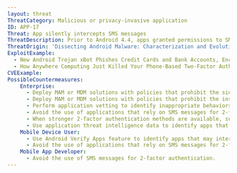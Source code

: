 ```yaml
---
layout: threat
ThreatCategory: Malicious or privacy-invasive application
ID: APP-17
Threat: App silently intercepts SMS messages
ThreatDescription: Prior to Android 4.4, apps granted permissions to SMS messaging functionality had the ability to listen for and receive incoming SMS messages. If the app was registered as the highest priority listener for messages, it could silently (without notice to the user) intercept, read, and dispose of messages intended for other apps. One serious abuse of this was the interception of one-time passwords (OTP) used for two-factor authentication (2FA) sent over SMS. Newer versions of Android do not permit apps with permission to access SMS messaging to receive or dispose of SMS messages directly. Unlike Android, the iOS security model does not permit apps with access to SMS messaging. Malicious apps may still realize this threat following exploitation of OS vulnerabilities that bypass access control on private SMS messaging APIs or achieve arbitrary code execution.
ThreatOrigin: 'Dissecting Android Malware: Characterization and Evolution [^85]'
ExploitExample:
  - New Android Trojan xBot Phishes Credit Cards and Bank Accounts, Encrypts Devices for Ransom [^96]
  - How Anywhere Computing Just Killed Your Phone-Based Two-Factor Authentication [^97]
CVEExample:
PossibleCountermeasures:
    Enterprise:
      - Deploy MAM or MDM solutions with policies that prohibit the side-loading of apps, which may bypass security checks on the app.
      - Deploy MAM or MDM solutions with policies that prohibit the installation of apps from 3rd party (unofficial) app stores.
      - Perform application vetting to identify inappropriate behaviors by apps including interception of SMS messages.
      - Avoid the use of applications that rely on SMS messages for 2-factor authentication.
      - When stronger 2-factor authentication methods are available, such as FIDO U2F tokens, educate enterprise users to avoid the use of SMS messages for configuring 2-factor authentication for enterprise applications.
      - Use application threat intelligence data to identify apps that increase risks associated with SMS message interception.
    Mobile Device User:
      - Use Android Verify Apps feature to identify apps that may intercept SMS messages.
      - Avoid the use of applications that rely on SMS messages for 2-factor authentication.
    Mobile App Developer:
      - Avoid the use of SMS messages for 2-factor authentication.
---
```

